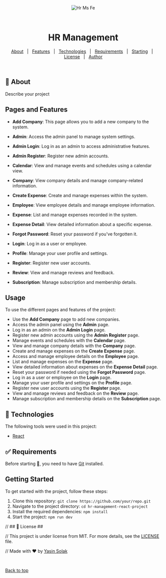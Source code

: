 <div align="center" id="top"> 
  <img src="./.github/app.gif" alt="Hr Ms Fe" />

  &#xa0;

  <!-- <a href="https://hrmsfe.netlify.app">Demo</a> -->
</div>

<h1 align="center">HR Management</h1>



<!-- Status -->

<!-- <h4 align="center"> 
	🚧  Hr Ms Fe 🚀 Under construction...  🚧
</h4> 

<hr> -->

<p align="center">
  <a href="#dart-about">About</a> &#xa0; | &#xa0; 
  <a href="#sparkles-features">Features</a> &#xa0; | &#xa0;
  <a href="#rocket-technologies">Technologies</a> &#xa0; | &#xa0;
  <a href="#white_check_mark-requirements">Requirements</a> &#xa0; | &#xa0;
  <a href="#checkered_flag-starting">Starting</a> &#xa0; | &#xa0;
  <a href="#memo-license">License</a> &#xa0; | &#xa0;
  <a href="https://github.com/{{YOUR_GITHUB_USERNAME}}" target="_blank">Author</a>
</p>

<br>

## :dart: About ##

Describe your project

## Pages and Features

- **Add Company**: This page allows you to add a new company to the system.

- **Admin**: Access the admin panel to manage system settings.

- **Admin Login**: Log in as an admin to access administrative features.

- **Admin Register**: Register new admin accounts.

- **Calendar**: View and manage events and schedules using a calendar view.

- **Company**: View company details and manage company-related information.

- **Create Expense**: Create and manage expenses within the system.

- **Employee**: View employee details and manage employee information.

- **Expense**: List and manage expenses recorded in the system.

- **Expense Detail**: View detailed information about a specific expense.

- **Forgot Password**: Reset your password if you've forgotten it.

- **Login**: Log in as a user or employee.

- **Profile**: Manage your user profile and settings.

- **Register**: Register new user accounts.

- **Review**: View and manage reviews and feedback.

- **Subscription**: Manage subscription and membership details.

## Usage

To use the different pages and features of the project:

- Use the **Add Company** page to add new companies.
- Access the admin panel using the **Admin** page.
- Log in as an admin on the **Admin Login** page.
- Register new admin accounts using the **Admin Register** page.
- Manage events and schedules with the **Calendar** page.
- View and manage company details with the **Company** page.
- Create and manage expenses on the **Create Expense** page.
- Access and manage employee details on the **Employee** page.
- List and manage expenses on the **Expense** page.
- View detailed information about expenses on the **Expense Detail** page.
- Reset your password if needed using the **Forgot Password** page.
- Log in as a user or employee on the **Login** page.
- Manage your user profile and settings on the **Profile** page.
- Register new user accounts using the **Register** page.
- View and manage reviews and feedback on the **Review** page.
- Manage subscription and membership details on the **Subscription** page.
  
## :rocket: Technologies ##

The following tools were used in this project:

- [React](https://pt-br.reactjs.org/)

## :white_check_mark: Requirements ##

Before starting :checkered_flag:, you need to have [Git](https://git-scm.com) installed.

## Getting Started

To get started with the project, follow these steps:

1. Clone this repository: `git clone https://github.com/your/repo.git`
2. Navigate to the project directory: `cd hr-management-react-project`
3. Install the required dependencies: `npm install`
4. Start the project: `npm run dev`


// ## :memo: License ##

// This project is under license from MIT. For more details, see the [LICENSE](LICENSE.md) file.


// Made with :heart: by <a href="https://github.com/ysnslk" target="_blank">Yasin Solak</a>

&#xa0;

<a href="#top">Back to top</a>
